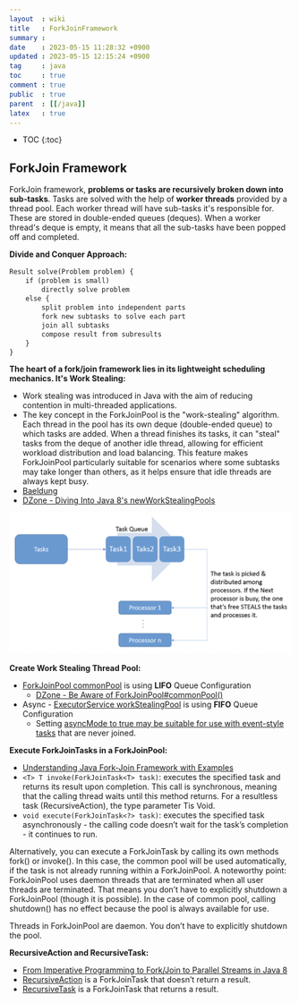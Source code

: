 ```yaml
---
layout  : wiki
title   : ForkJoinFramework
summary : 
date    : 2023-05-15 11:28:32 +0900
updated : 2023-05-15 12:15:24 +0900
tag     : java
toc     : true
comment : true
public  : true
parent  : [[/java]]
latex   : true
---
```

* TOC
{:toc}

## ForkJoin Framework

ForkJoin framework, __problems or tasks are recursively broken down into sub-tasks__.
Tasks are solved with the help of __worker threads__ provided by a thread pool.
Each worker thread will have sub-tasks it's responsible for. These are stored in double-ended queues (deques).
When a worker thread's deque is empty, it means that all the sub-tasks have been popped off and completed.

__Divide and Conquer Approach:__

```
Result solve(Problem problem) {
    if (problem is small)
        directly solve problem
    else {
        split problem into independent parts
        fork new subtasks to solve each part
        join all subtasks
        compose result from subresults
    }
}
```

__The heart of a fork/join framework lies in its lightweight
scheduling mechanics. It's Work Stealing:__
- Work stealing was introduced in Java with the aim of reducing contention in multi-threaded applications.
- The key concept in the ForkJoinPool is the "work-stealing" algorithm. Each thread in the pool has its own deque (double-ended queue) to which tasks are added. When a thread finishes its tasks, it can "steal" tasks from the deque of another idle thread, allowing for efficient workload distribution and load balancing. This feature makes ForkJoinPool particularly suitable for scenarios where some subtasks may take longer than others, as it helps ensure that idle threads are always kept busy.
- [Baeldung](https://www.baeldung.com/java-work-stealing)
- [DZone - Diving Into Java 8's newWorkStealingPools](https://dzone.com/articles/diving-into-java-8s-newworkstealingpools)

![](/resource/wiki/java-forkjoinframework/workstealing.png)

__Create Work Stealing Thread Pool:__
- [ForkJoinPool commonPool](https://docs.oracle.com/javase/8/docs/api/java/util/concurrent/ForkJoinPool.html) is using __LIFO__ Queue Configuration
  - [DZone - Be Aware of ForkJoinPool#commonPool()](https://dzone.com/articles/be-aware-of-forkjoinpoolcommonpool)
- Async - [ExecutorService workStealingPool](https://docs.oracle.com/javase/8/docs/api/java/util/concurrent/Executors.html#newWorkStealingPool--) is using __FIFO__ Queue Configuration
  - Setting [asyncMode to true may be suitable for use with event-style tasks](https://docs.oracle.com/en/java/javase/17/docs/api/java.base/java/util/concurrent/ForkJoinPool.html) that are never joined.

__Execute ForkJoinTasks in a ForkJoinPool:__
- [Understanding Java Fork-Join Framework with Examples](https://wwconfirmedw.codejava.net/java-core/concurrency/understanding-java-fork-join-framework-with-examples)
- `<T> T invoke(ForkJoinTask<T> task)`: executes the specified task and returns its result upon completion. This call is synchronous, meaning that the calling thread waits until this method returns. For a resultless task (RecursiveAction), the type parameter Tis Void.
- `void execute(ForkJoinTask<?> task)`: executes the specified task asynchronously - the calling code doesn’t wait for the task’s completion - it continues to run.

Alternatively, you can execute a ForkJoinTask by calling its own methods fork() or invoke(). In this case, the common pool will be used automatically, if the task is not already running within a ForkJoinPool.
A noteworthy point: ForkJoinPool uses daemon threads that are terminated when all user threads are terminated. That means you don’t have to explicitly shutdown a ForkJoinPool (though it is possible). In the case of common pool, calling shutdown() has no effect because the pool is always available for use.

Threads in ForkJoinPool are daemon. You don’t have to explicitly shutdown the pool.

__RecursiveAction and RecursiveTask:__
- [From Imperative Programming to Fork/Join to Parallel Streams in Java 8](https://www.infoq.com/articles/forkjoin-to-parallel-streams/)
- [RecursiveAction](https://docs.oracle.com/javase/8/docs/api/java/util/concurrent/RecursiveAction.html) is a ForkJoinTask that doesn’t return a result.
- [RecursiveTask](https://docs.oracle.com/javase/8/docs/api/java/util/concurrent/RecursiveTask.html) is a ForkJoinTask that returns a result.


